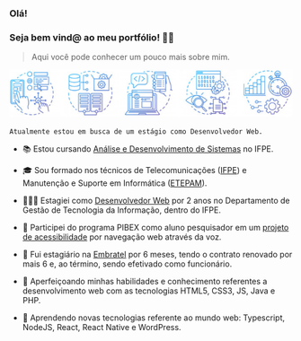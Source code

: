 ### Olá! 
### Seja bem vind@ ao meu portfólio! 👋😄

> Aqui você pode conhecer um pouco mais sobre mim.

<img src="img/bar.png" alt="Barra horizontal"/>

`Atualmente estou em busca de um estágio como Desenvolvedor Web.` 

- 📚 Estou cursando [Análise e Desenvolvimento de Sistemas](https://www.ifpe.edu.br/campus/recife/cursos/superiores/tecnologos/analise-e-desenvolvimento-de-sistemas) no IFPE.

- 🎓 Sou formado nos técnicos de Telecomunicações ([IFPE](https://www.ifpe.edu.br/campus/recife/cursos/tecnicos/subsequente/telecomunicacoes)) e Manutenção e Suporte em Informática ([ETEPAM](http://www.etepam.pe.gov.br/cursos/presencial/manutencao-e-suporte-em-informatica)).

- 👨🏻‍💻 Estagiei como [Desenvolvedor Web](https://github.com/Gwolner/csmo-ambulatorial) por 2 anos no Departamento de Gestão de Tecnologia da Informação, dentro do IFPE.

- 🔬 Participei do programa PIBEX como aluno pesquisador em um [projeto de acessibilidade](https://github.com/Gwolner/pibex-hello-moodle) por navegação web através da voz.

- 🎯 Fui estagiário na [Embratel](https://www.embratel.com.br) por 6 meses, tendo o contrato renovado por mais 6 e, ao término, sendo efetivado como funcionário.

- 🍁 Aperfeiçoando minhas habilidades e conhecimento referentes a desenvolvimento web com as tecnologias HTML5, CSS3, JS, Java e PHP.

- 🌱 Aprendendo novas tecnologias referente ao mundo web: Typescript, NodeJS, React, React Native e WordPress.
